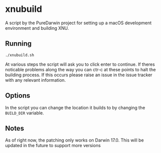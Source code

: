 # xnubuild

A script by the PureDarwin project for setting up a macOS development environment and building XNU.

## Running

	./xnubuild.sh

At various steps the script will ask you to click enter to continue. If theres noticable problems along the way you can ctr-c at these points to halt the building process. If this occurs please raise an issue in the issue tracker with any relevant information.

## Options

In the script you can change the location it builds to by changing the `BUILD_DIR` variable.

## Notes

As of right now, the patching only works on Darwin 17.0. This will be updated in the future to support more versions